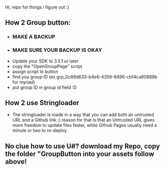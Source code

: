 Hi, repo for things i figure out :)

## How 2 Group button:
- ### MAKE A BACKUP
- ### MAKE SURE YOUR BACKUP IS OKAY
- Update your SDK to 3.5.1 or later
- copy the "OpenGroupPage" script
- assign script to button
- find you group ID (ex grp_0c89d633-b4e6-4359-8496-cb14ca80889b for myriad)
- put group ID in group id field :D

## How 2 use Stringloader
- The stringloader is made in a way that you can add both an untrusted URL and a Github link :) reason for that is that an Untrusted URL gives more freedom to update files faster, while Github Pages usually need a minute or two to re-deploy

## No clue how to use U#? download my Repo, copy the folder "GroupButton into your assets follow above!

